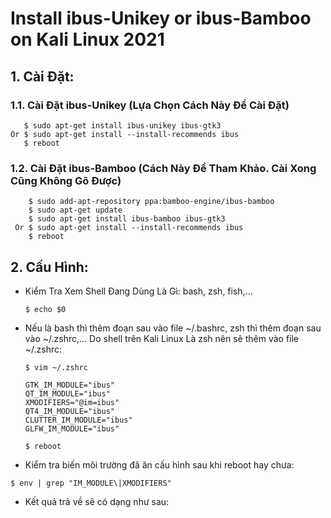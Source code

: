 # Install ibus-Unikey or ibus-Bamboo on Kali Linux 2021
 ## 1. Cài Đặt:
  ### 1.1. Cài Đặt ibus-Unikey (Lựa Chọn Cách Này Để Cài Đặt)
``` 
   $ sudo apt-get install ibus-unikey ibus-gtk3
Or $ sudo apt-get install --install-recommends ibus
   $ reboot
```   
   
  ### 1.2. Cài Đặt ibus-Bamboo (Cách Này Để Tham Khảo. Cài Xong Cũng Không Gõ Được)
  
        $ sudo add-apt-repository ppa:bamboo-engine/ibus-bamboo
        $ sudo apt-get update
        $ sudo apt-get install ibus-bamboo ibus-gtk3
     Or $ sudo apt-get install --install-recommends ibus
        $ reboot

## 2. Cấu Hình:
- Kiểm Tra Xem Shell Đang Dùng Là Gì: bash, zsh, fish,...

  `$ echo $0`
- Nếu là bash thì thêm đoạn sau vào file ~/.bashrc, zsh thì thêm đoạn sau vào ~/.zshrc,... Do shell trên Kali Linux Là zsh nên sẽ thêm vào file ~/.zshrc:

  `$ vim ~/.zshrc`
     ``````
     GTK_IM_MODULE="ibus"
     QT_IM_MODULE="ibus"
     XMODIFIERS="@im=ibus"
     QT4_IM_MODULE="ibus"
     CLUTTER_IM_MODULE="ibus"
     GLFW_IM_MODULE="ibus"
     ``````

  `$ reboot`
- Kiểm tra biến môi trường đã ăn cấu hình sau khi reboot hay chưa:

`$ env | grep "IM_MODULE\|XMODIFIERS"`
- Kết quả trả về sẽ có dạng như sau:
